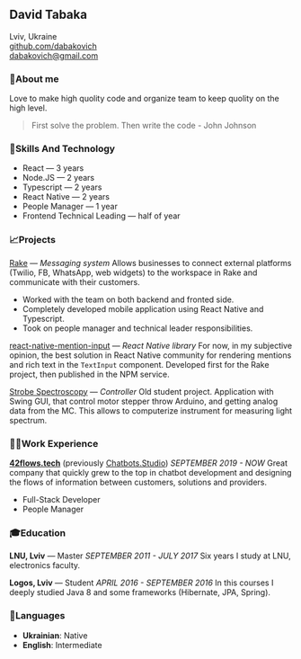 ## David Tabaka

Lviv, Ukraine<br>
[github.com/dabakovich](https://github.com/dabakovich)<br>
[dabakovich@gmail.com](mailto:dabakovich@gmail.com)


### 👋About me

Love to make high quolity code and organize team to keep quolity on the high level.

> First solve the problem. Then write the code
> \- John Johnson


### 🎯Skills And Technology

* React — 3 years
* Node.JS — 2 years
* Typescript — 2 years
* React Native — 2 years
* People Manager — 1 year
* Frontend Technical Leading — half of year


### 📈Projects

[Rake](https://rake.ai) — *Messaging system*
Allows businesses to connect external platforms (Twilio, FB, WhatsApp, web widgets) to the workspace in Rake and communicate with their customers.
* Worked with the team on both backend and fronted side.
* Completely developed mobile application using React Native and Typescript.
* Took on people manager and technical leader responsibilities.

[react-native-mention-input](https://www.npmjs.com/package/react-native-controlled-mentions) — *React Native library*
For now, in my subjective opinion, the best solution in React Native community for rendering mentions and rich text in the `TextInput` component. Developed first for the Rake project, then published in the NPM service.

[Strobe Spectroscopy](https://github.com/dabakovich/StrobeSpectroscopy) — *Controller*
Old student project. Application with Swing GUI, that control motor stepper throw Arduino, and getting analog data from the MC. This allows to computerize instrument for measuring light spectrum.


### 👨‍💻Work Experience

[**42flows.tech**](https://42flows.tech) (previously [Chatbots.Studio](https://chatbots.studio/))
*SEPTEMBER 2019 - NOW*
Great company that quickly grew to the top in chatbot development and designing the flows of information between customers, solutions and providers.

* Full-Stack Developer
* People Manager


### 🎓Education
**LNU, Lviv** — Master
*SEPTEMBER 2011 - JULY 2017*
Six years I study at LNU, electronics faculty.

**Logos, Lviv** — Student
*APRIL 2016 - SEPTEMBER 2016*
In this courses I deeply studied Java 8 and some frameworks (Hibernate, JPA, Spring).


### 💬Languages

* **Ukrainian**: Native
* **English**: Intermediate
